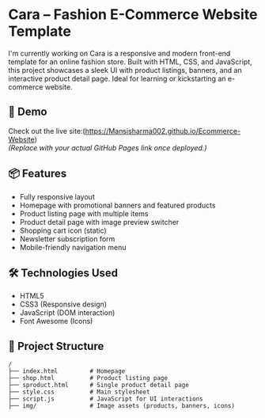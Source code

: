 # Cara – Fashion E-Commerce Website Template

I'm currently working on Cara is a responsive and modern front-end template for an online fashion store. Built with HTML, CSS, and JavaScript, this project showcases a sleek UI with product listings, banners, and an interactive product detail page. Ideal for learning or kickstarting an e-commerce website.

## 🚀 Demo

Check out the live site:(https://Mansisharma002.github.io/Ecommerce-Website)  
*(Replace with your actual GitHub Pages link once deployed.)*

## 📦 Features

- Fully responsive layout
- Homepage with promotional banners and featured products
- Product listing page with multiple items
- Product detail page with image preview switcher
- Shopping cart icon (static)
- Newsletter subscription form
- Mobile-friendly navigation menu

## 🛠 Technologies Used

- HTML5
- CSS3 (Responsive design)
- JavaScript (DOM interaction)
- Font Awesome (Icons)

## 📁 Project Structure

```text
/
├── index.html         # Homepage
├── shop.html          # Product listing page
├── sproduct.html      # Single product detail page
├── style.css          # Main stylesheet
├── script.js          # JavaScript for UI interactions
├── img/               # Image assets (products, banners, icons)
